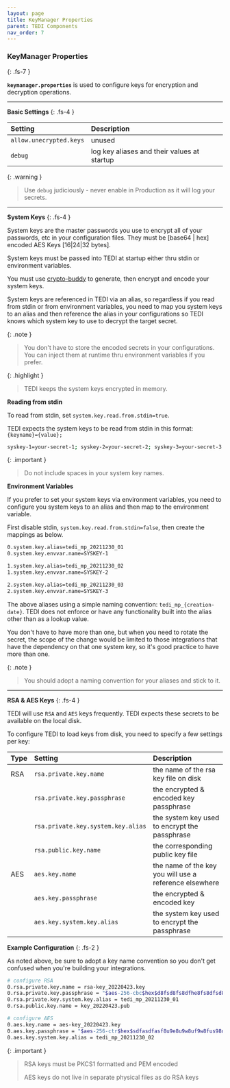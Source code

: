 ```yaml
---
layout: page
title: KeyManager Properties
parent: TEDI Components
nav_order: 7
---
```


### KeyManager Properties
{: .fs-7 }

**`keymanager.properties`** is used to configure keys for encryption and decryption operations.

---

**Basic Settings**
{: .fs-4 }

| **Setting**                    | **Description**          |
|:------------------------------|:--------------------------|
| `allow.unecrypted.keys`        | unused  |
| `debug`                        | log key aliases and their values at startup |

{: .warning }
> Use `debug` judiciously - never enable in Production as it will log your secrets.

---

**System Keys**
{: .fs-4 }

System keys are the master passwords you use to encrypt all of your passwords, etc in your configuration files. They must be [base64 \| hex] encoded AES Keys [16\|24\|32 bytes].

System keys must be passed into TEDI at startup either thru stdin or environment variables.

You must use [crypto-buddy]({{site.baseurl}}/tools) to generate, then encrypt and encode your system keys.

System keys are referenced in TEDI via an alias, so regardless if you read from stdin or from environment variables, you need to map you system keys to an alias and then reference the alias in your configurations so TEDI knows which system key to use to decrypt the target secret.


{: .note }
> You don't have to store the encoded secrets in your configurations. You can inject them at runtime thru environment variables if you prefer.

{: .highlight }
> TEDI keeps the system keys encrypted in memory.

**Reading from stdin**

To read from stdin, set `system.key.read.from.stdin=true`.

TEDI expects the system keys to be read from stdin in this format: `{keyname}={value};`

```sh
syskey-1=your-secret-1; syskey-2=your-secret-2; syskey-3=your-secret-3
```

{: .important }
> Do not include spaces in your system key names.

**Environment Variables**

If you prefer to set your system keys via environment variables, you need to configure you system keys to an alias and then map to the environment variable.

First disable stdin, `system.key.read.from.stdin=false`, then create the mappings as below.

```sh
0.system.key.alias=tedi_mp_20211230_01
0.system.key.envvar.name=SYSKEY-1

1.system.key.alias=tedi_mp_20211230_02
1.system.key.envvar.name=SYSKEY-2

2.system.key.alias=tedi_mp_20211230_03
2.system.key.envvar.name=SYSKEY-3
```

The above aliases using a simple naming convention: `tedi_mp_{creation-date}`. TEDI does not enforce or have any functionality built into the alias other than as a lookup value.

You don't have to have more than one, but when you need to rotate the secret, the scope of the change would be limited to those integrations that have the dependency on that one system key, so it's good practice to have more than one.

{: .note }
> You should adopt a naming convention for your aliases and stick to it.

---

**RSA & AES Keys**
{: .fs-4 }

TEDI will use `RSA` and `AES` keys frequently. TEDI expects these secrets to be available on the local disk.

To configure TEDI to load keys from disk, you need to specify a few settings per key:


| Type | **Setting**                    | **Description**          | 
|:-----|:------------------------------|:--------------------------|
| RSA  | `rsa.private.key.name `        | the name of the rsa key file on disk |
|      | `rsa.private.key.passphrase`   | the encrypted & encoded key passphrase |
|      | `rsa.private.key.system.key.alias`   | the system key used to encrypt the passphrase |
|      | `rsa.public.key.name`          | the corresponding public key file |
| AES  | `aes.key.name`                 | the name of the key you will use a reference elsewhere |
|      | `aes.key.passphrase`           | the encrypted & encoded key |
|      | `aes.key.system.key.alias`     | the system key used to encrypt the passphrase |



**Example Configuration**
{: .fs-2 }

As noted above, be sure to adopt a key name convention so you don't get confused when you're building your integrations.

```sh
# configure RSA
0.rsa.private.key.name = rsa-key_20220423.key
0.rsa.private.key.passphrase = "$aes-256-cbc$hex$d8fsd8fs8dfhe8fs8dfsd8fs9df89sdfsdf"
0.rsa.private.key.system.key.alias = tedi_mp_20211230_01
0.rsa.public.key.name = key_20220423.pub

# configure AES
0.aes.key.name = aes-key_20220423.key
0.aes.key.passphrase = "$aes-256-ctr$hex$sdfasdfasf8u9e8u9w8uf9w8fus98ud8e"
0.aes.key.system.key.alias = tedi_mp_20211230_02

```

{: .important }
> RSA keys must be PKCS1 formatted and PEM encoded
>
> AES keys do not live in separate physical files as do RSA keys
